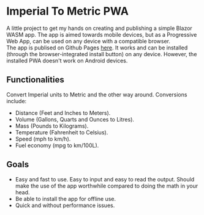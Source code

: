 # Imperial To Metric PWA
A little project to get my hands on creating and publishing a simple Blazor WASM app. The app is aimed towards mobile devices, but as a Progressive Web App, can be used on any device with a compatible browser.\
The app is publised on Github Pages [here](https://managatrix.github.io/ImperialToMetricPWA/). It works and can be installed (through the browser-integrated install button) on any device. However, the installed PWA doesn't work on Android devices.

## Functionalities
Convert Imperial units to Metric and the other way around. Conversions include:
- Distance (Feet and Inches to Meters).
- Volume (Gallons, Quarts and Ounces to Litres).
- Mass (Pounds to Kilograms).
- Temperature (Fahrenheit to Celsius).
- Speed (mph to km/h).
- Fuel economy (mpg to km/100L).

## Goals
- Easy and fast to use. Easy to input and easy to read the output. Should make the use of the app worthwhile compared to doing the math in your head.
- Be able to install the app for offline use.
- Quick and without performance issues.
